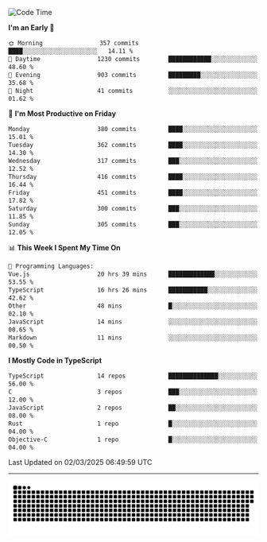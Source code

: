 <!--
<picture>
  <source
    srcset="https://github-readme-stats.vercel.app/api?username=kevinxft&show_icons=true&theme=dark"
    media="(prefers-color-scheme: dark)"
  />
  <source
    srcset="https://github-readme-stats.vercel.app/api?username=kevinxft&show_icons=true"
    media="(prefers-color-scheme: light), (prefers-color-scheme: no-preference)"
  />
  <img src="https://github-readme-stats.vercel.app/api?username=kevinxft&show_icons=true" />
</picture>
-->

<!--START_SECTION:waka-->
![Code Time](http://img.shields.io/badge/Code%20Time-3%2C167%20hrs%2020%20mins-blue)

**I'm an Early 🐤** 

```text
🌞 Morning                357 commits         ████░░░░░░░░░░░░░░░░░░░░░   14.11 % 
🌆 Daytime                1230 commits        ████████████░░░░░░░░░░░░░   48.60 % 
🌃 Evening                903 commits         █████████░░░░░░░░░░░░░░░░   35.68 % 
🌙 Night                  41 commits          ░░░░░░░░░░░░░░░░░░░░░░░░░   01.62 % 
```
📅 **I'm Most Productive on Friday** 

```text
Monday                   380 commits         ████░░░░░░░░░░░░░░░░░░░░░   15.01 % 
Tuesday                  362 commits         ████░░░░░░░░░░░░░░░░░░░░░   14.30 % 
Wednesday                317 commits         ███░░░░░░░░░░░░░░░░░░░░░░   12.52 % 
Thursday                 416 commits         ████░░░░░░░░░░░░░░░░░░░░░   16.44 % 
Friday                   451 commits         ████░░░░░░░░░░░░░░░░░░░░░   17.82 % 
Saturday                 300 commits         ███░░░░░░░░░░░░░░░░░░░░░░   11.85 % 
Sunday                   305 commits         ███░░░░░░░░░░░░░░░░░░░░░░   12.05 % 
```


📊 **This Week I Spent My Time On** 

```text
💬 Programming Languages: 
Vue.js                   20 hrs 39 mins      █████████████░░░░░░░░░░░░   53.55 % 
TypeScript               16 hrs 26 mins      ███████████░░░░░░░░░░░░░░   42.62 % 
Other                    48 mins             █░░░░░░░░░░░░░░░░░░░░░░░░   02.10 % 
JavaScript               14 mins             ░░░░░░░░░░░░░░░░░░░░░░░░░   00.65 % 
Markdown                 11 mins             ░░░░░░░░░░░░░░░░░░░░░░░░░   00.50 % 
```

**I Mostly Code in TypeScript** 

```text
TypeScript               14 repos            ██████████████░░░░░░░░░░░   56.00 % 
C                        3 repos             ███░░░░░░░░░░░░░░░░░░░░░░   12.00 % 
JavaScript               2 repos             ██░░░░░░░░░░░░░░░░░░░░░░░   08.00 % 
Rust                     1 repo              █░░░░░░░░░░░░░░░░░░░░░░░░   04.00 % 
Objective-C              1 repo              █░░░░░░░░░░░░░░░░░░░░░░░░   04.00 % 
```




 Last Updated on 02/03/2025 06:49:59 UTC
<!--END_SECTION:waka-->

---

<picture>
  <source media="(prefers-color-scheme: dark)" srcset="https://raw.githubusercontent.com/kevinxft/kevinxft/output/github-contribution-grid-snake-dark.svg">
  <source media="(prefers-color-scheme: light)" srcset="https://raw.githubusercontent.com/kevinxft/kevinxft/output/github-contribution-grid-snake.svg">
  <img alt="github contribution grid snake animation" src="https://raw.githubusercontent.com/kevinxft/kevinxft/output/github-contribution-grid-snake.svg">
</picture>